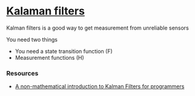# [Kalaman filters](https://www.youtube.com/watch?v=KYEr4BXhD_E)
Kalman filters is a good way to get measurement from unreliable sensors

You need two things
- You need a state transition function (F)
- Measurement functions (H)


### Resources
- [A non-mathematical introduction to Kalman Filters for programmers](https://praveshkoirala.com/2023/06/13/a-non-mathematical-introduction-to-kalman-filters-for-programmers/)
